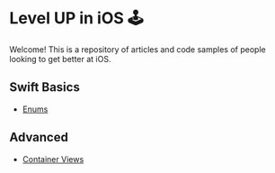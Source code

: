 # Level UP in iOS 🕹

Welcome! This is a repository of articles and code samples of people looking to get better at iOS.

## Swift Basics

- [Enums](https://github.com/jrasmusson/level-up-ios/blob/master/basics/enums.md)
 
 
 ## Advanced
 
 - [Container Views](https://github.com/jrasmusson/level-up-ios/blob/master/advanced/contain-views/container-views.md)
